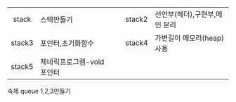 ||||||
|:---:|:---|---|:---:|:---|
|stack|스택만들기|　|stack2|선언부(헤더),구현부,메인 분리|
|stack3|포인터,초기화함수||stack4|가변길이 메모리(heap) 사용|
|stack5|제네릭프로그램-void포인터||||

숙제 queue 1,2,3만들기